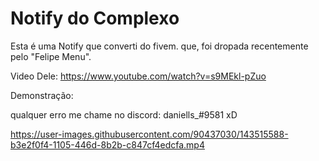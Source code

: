 <h1>Notify do Complexo</h1>

Esta é uma Notify que converti do fivem. que, foi dropada recentemente pelo "Felipe Menu".

Video Dele: https://www.youtube.com/watch?v=s9MEkl-pZuo

Demonstração:


qualquer erro me chame no discord: daniells_#9581 xD



https://user-images.githubusercontent.com/90437030/143515588-b3e2f0f4-1105-446d-8b2b-c847cf4edcfa.mp4


